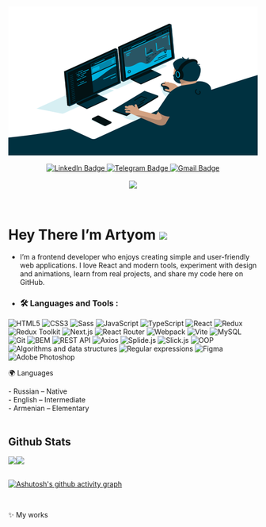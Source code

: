 <div align="center">
  <img src="https://github.com/Alpha3625/Alpha3625/blob/main/assets/Coding_Vibe.gif" align="center" style="width: 100%; height: 300px" />
</div>

<br/>

<div id="badges" align="center">
  <a href="www.linkedin.com/in/artyom-ambartsumyan-4b118823b">
    <img src="https://img.shields.io/badge/LinkedIn-blue?style=for-the-badge&logo=linkedin&logoColor=white" alt="LinkedIn Badge"/>
  </a>
  <a href="https://t.me/Anbu5656">
    <img src="https://img.shields.io/badge/Telegram-2CA5E0?style=for-the-badge&logo=telegram&logoColor=white" alt="Telegram Badge"/>
  </a>
  <a href="mailto:work.email7997@gmail.com">
    <img src="https://img.shields.io/badge/Gmail-D14836?style=for-the-badge&logo=gmail&logoColor=white" alt="Gmail Badge"/>
  </a>
</div>

<br/>

<div id="header" align="center">
 <a href="https://www.github.com/Alpha3625" target="_blank" rel="noreferrer">
    <img src="https://img.shields.io/github/followers/Alpha3625?logo=github&style=for-the-badge&color=0891b2&labelColor=1c1917"/>
 </a>

 <br/>
 <br/>

 <img src="https://komarev.com/ghpvc/?username=Alpha3625&style=flat-square&color=yellow" alt=""/>
</div>

<h1>
  Hey There I’m Artyom
  <img src="https://media.giphy.com/media/hvRJCLFzcasrR4ia7z/giphy.gif" width="30px"/>
</h1>

-  <span style="font-size=20px">I’m a frontend developer who enjoys creating simple and user-friendly web applications. I love React and modern tools, experiment with design and animations, learn from real projects, and share my code here on GitHub.</span>

- ### :hammer_and_wrench: Languages and Tools :
![HTML5](https://img.shields.io/badge/HTML5-E34F26?style=for-the-badge&logo=html5&logoColor=white)
![CSS3](https://img.shields.io/badge/CSS3-1572B6?style=for-the-badge&logo=css3&logoColor=white)
![Sass](https://img.shields.io/badge/Sass-CC6699?style=for-the-badge&logo=sass&logoColor=white)
![JavaScript](https://img.shields.io/badge/JavaScript-F7DF1E?style=for-the-badge&logo=javascript&logoColor=black)
![TypeScript](https://img.shields.io/badge/TypeScript-3178C6?style=for-the-badge&logo=typescript&logoColor=white)
![React](https://img.shields.io/badge/React-61DAFB?style=for-the-badge&logo=react&logoColor=black)
![Redux](https://img.shields.io/badge/Redux-764ABC?style=for-the-badge&logo=redux&logoColor=white)
![Redux Toolkit](https://img.shields.io/badge/Redux%20Toolkit-764ABC?style=for-the-badge&logo=redux&logoColor=white)
![Next.js](https://img.shields.io/badge/Next.js-000000?style=for-the-badge&logo=nextdotjs&logoColor=white)
![React Router](https://img.shields.io/badge/React%20Router-CA4245?style=for-the-badge&logo=react-router&logoColor=white)
![Webpack](https://img.shields.io/badge/Webpack-8DD6F9?style=for-the-badge&logo=webpack&logoColor=black)
![Vite](https://img.shields.io/badge/Vite-646CFF?style=for-the-badge&logo=vite&logoColor=white)
![MySQL](https://img.shields.io/badge/MySQL-4479A1?style=for-the-badge&logo=mysql&logoColor=white)
![Git](https://img.shields.io/badge/Git-F05032?style=for-the-badge&logo=git&logoColor=white)
![BEM](https://img.shields.io/badge/BEM-000000?style=for-the-badge&logo=bem&logoColor=white)
![REST API](https://img.shields.io/badge/REST%20API-02569B?style=for-the-badge&logo=rest&logoColor=white)
![Axios](https://img.shields.io/badge/Axios-671DDF?style=for-the-badge&logo=axios&logoColor=white)
![Splide.js](https://img.shields.io/badge/Splide.js-FF5722?style=for-the-badge&logo=javascript&logoColor=white)
![Slick.js](https://img.shields.io/badge/Slick.js-FF5722?style=for-the-badge&logo=javascript&logoColor=white)
![OOP](https://img.shields.io/badge/OOP-1572B6?style=for-the-badge&logo=object-oriented-programming&logoColor=white)
![Algorithms and data structures](https://img.shields.io/badge/Algorithms%20&%20Data%20Structures-FF9800?style=for-the-badge&logo=codeforces&logoColor=white)
![Regular expressions](https://img.shields.io/badge/Regex-000000?style=for-the-badge&logo=regex&logoColor=white)
![Figma](https://img.shields.io/badge/Figma-F24E1E?style=for-the-badge&logo=figma&logoColor=white)
![Adobe Photoshop](https://img.shields.io/badge/Adobe%20Photoshop-31A8FF?style=for-the-badge&logo=adobe-photoshop&logoColor=white)


🌍 Languages
  <div>
    -   Russian – Native
  </div>
  <div> 
    -   English – Intermediate 
  </div>
  <div>
    -   Armenian – Elementary
  </div>
</div>

<br/>  

## Github Stats  
<div style="display: flex">
  <img src="https://github-readme-stats.vercel.app/api?username=Alpha3625&show_icons=true&count_private=true&hide_border=true" align="center" />
  <img src="https://github-readme-stats.vercel.app/api/top-langs/?username=Alpha3625&hide_border=true&layout=compact" align="left" />  
</div>  

<br/>

[![Ashutosh's github activity graph](https://github-readme-activity-graph.vercel.app/graph?username=Alpha3625&theme=react-dark)](https://github.com/ashutosh00710/github-readme-activity-graph)

<br/>

✨ My works

